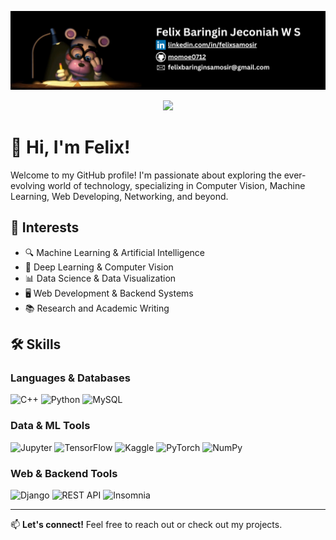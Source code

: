 <p align="center">
	<img src="./assets/Felix Baringin Jeconiah W S.png">
</p>

<p align="center">
	<a href="https://www.linkedin.com/in/felixsamosir/">
		<img src="https://img.shields.io/badge/LinkedIn-0077B5?style=for-the-badge&logo=linkedin&logoColor=white" />
	</a>
</p>

# 👋 Hi, I'm Felix!

Welcome to my GitHub profile! I'm passionate about exploring the ever-evolving world of technology, specializing in Computer Vision, Machine Learning, Web Developing, Networking, and beyond.

## 🚀 Interests

- 🔍 Machine Learning & Artificial Intelligence  
- 🧠 Deep Learning & Computer Vision  
- 📊 Data Science & Data Visualization  
- 🖥️ Web Development & Backend Systems  
- 📚 Research and Academic Writing

## 🛠️ Skills

### Languages & Databases

![C++](https://img.shields.io/badge/C++-00599C?style=for-the-badge&logo=c%2B%2B&logoColor=white)
![Python](https://img.shields.io/badge/Python-3776AB?style=for-the-badge&logo=python&logoColor=white)
![MySQL](https://img.shields.io/badge/MySQL-00000F?style=for-the-badge&logo=mysql&logoColor=white)

### Data & ML Tools

![Jupyter](https://img.shields.io/badge/Jupyter-F37626?style=for-the-badge&logo=jupyter&logoColor=white)
![TensorFlow](https://img.shields.io/badge/TensorFlow-FF6F00?style=for-the-badge&logo=tensorflow&logoColor=white)
![Kaggle](https://img.shields.io/badge/Kaggle-20BEFF?style=for-the-badge&logo=kaggle&logoColor=white)
![PyTorch](https://img.shields.io/badge/PyTorch-EE4C2C?style=for-the-badge&logo=pytorch&logoColor=white)
![NumPy](https://img.shields.io/badge/NumPy-013243?style=for-the-badge&logo=numpy&logoColor=white)

### Web & Backend Tools

![Django](https://img.shields.io/badge/Django-092E20?style=for-the-badge&logo=django&logoColor=white)
![REST API](https://img.shields.io/badge/REST-API-FF6C37?style=for-the-badge&logo=fastapi&logoColor=white)
![Insomnia](https://img.shields.io/badge/Insomnia-4000BF?style=for-the-badge&logo=insomnia&logoColor=white)

---

📫 **Let's connect!** Feel free to reach out or check out my projects.
